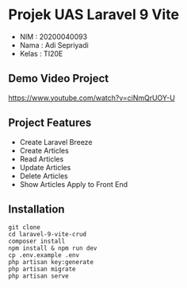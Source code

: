 # Projek UAS Laravel 9 Vite 

-   NIM : 20200040093
-   Nama : Adi Sepriyadi
-   Kelas : TI20E

## Demo Video Project
https://www.youtube.com/watch?v=ciNmQrUOY-U

## Project Features

-   Create Laravel Breeze
-   Create Articles
-   Read Articles
-   Update Articles
-   Delete Articles
-   Show Articles Apply to Front End

## Installation

```
git clone 
cd laravel-9-vite-crud
composer install
npm install & npm run dev
cp .env.example .env
php artisan key:generate
php artisan migrate
php artisan serve
```
